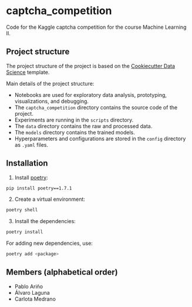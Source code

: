 # captcha_competition
Code for the Kaggle captcha competition for the course Machine Learning II.

## Project structure
The project structure of the project is based on the [Cookiecutter Data Science](https://drivendata.github.io/cookiecutter-data-science/) template.

Main details of the project structure:
- Notebooks are used for exploratory data analysis, prototyping, visualizations, and debugging.
- The `captcha_competition` directory contains the source code of the project.
- Experiments are running in the `scripts` directory.
- The `data` directory contains the raw and processed data.
- The `models` directory contains the trained models.
- Hyperparameters and configurations are stored in the `config` directory as `.yaml` files.

## Installation

1. Install [poetry](https://python-poetry.org/docs/):

```bash
pip install poetry==1.7.1
```

2. Create a virtual environment:

```bash
poetry shell
```

3. Install the dependencies:

```bash
poetry install
```

For adding new dependencies, use:

```bash
poetry add <package>
```

## Members (alphabetical order)

- Pablo Ariño
- Álvaro Laguna
- Carlota Medrano
